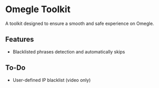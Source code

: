# Omegle Toolkit 
A toolkit designed to ensure a smooth and safe experience on Omegle.

## Features
* Blacklisted phrases detection and automatically skips

## To-Do
* User-defined IP blacklist (video only)
